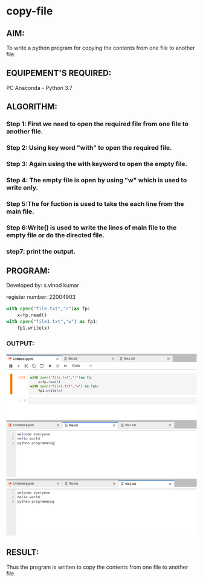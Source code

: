 # copy-file
## AIM:
To write a python program for copying the contents from one file to another file.
## EQUIPEMENT'S REQUIRED: 
PC
Anaconda - Python 3.7
## ALGORITHM: 
### Step 1: First we need to open the required file from one file to another file.

### Step 2: Using key word "with" to open the required file.
 
### Step 3: Again using the with keyword to open the empty file.

### Step 4:  The empty file is open by using "w" which is used to write only.  

### Step 5:The for fuction is used to take the each line from the main file.
 
### Step 6:Write() is used to write the lines of main file to the empty file or do the directed file.

### step7: print the output.

 

## PROGRAM:
 Developed by: s.vinod kumar
 
register number: 22004903
``` python
with open("file.txt","r")as fp:
    x=fp.read()
with open("file1.txt","w") as fp1:
    fp1.write(x)
```
### OUTPUT:
![output](/output%20(2).png)
![output](/output2.png)
![output](/output1.png)


## RESULT:
Thus the program is written to copy the contents from one file to another file.